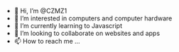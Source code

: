 - 👋 Hi, I’m @CZMZ1
- 👀 I’m interested in computers and computer hardware
- 🌱 I’m currently learning to Javascript
- 💞️ I’m looking to collaborate on websites and apps
- 📫 How to reach me ...

<!---
CZMZ1/CZMZ1 is a ✨ special ✨ repository because its `README.md` (this file) appears on your GitHub profile.
You can click the Preview link to take a look at your changes.
--->
